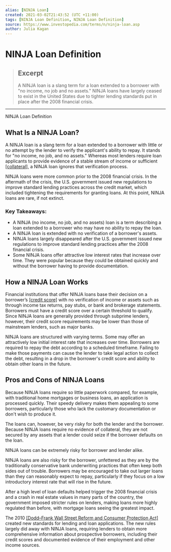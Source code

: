 ```yaml
---
alias: [NINJA Loan]
created: 2021-03-02T21:43:52 (UTC +11:00)
tags: [NINJA Loan Definition, NINJA Loan Definition]
source: https://www.investopedia.com/terms/n/ninja-loan.asp
author: Julia Kagan
---
```


# NINJA Loan Definition

> ## Excerpt
> A NINJA loan is a slang term for a loan extended to a borrower with "no income, no job and no assets." NINJA loans have largely ceased to exist in the United States due to tighter lending standards put in place after the 2008 financial crisis.

---

NINJA Loan Definition
## What Is a NINJA Loan?

A NINJA loan is a slang term for a loan extended to a borrower with little or no attempt by the lender to verify the applicant's ability to repay. It stands for "no income, no job, and no assets." Whereas most lenders require loan applicants to provide evidence of a stable stream of income or sufficient [[collateral]](https://www.investopedia.com/terms/c/collateral.asp), a NINJA loan ignores that verification process.

NINJA loans were more common prior to the 2008 financial crisis. In the aftermath of the crisis, the U.S. government issued new regulations to improve standard lending practices across the credit market, which included tightening the requirements for granting loans. At this point, NINJA loans are rare, if not extinct.

### Key Takeaways:

-   A NINJA (no income, no job, and no assets) loan is a term describing a loan extended to a borrower who may have no ability to repay the loan.
-   A NINJA loan is extended with no verification of a borrower's assets.
-   NINJA loans largely disappeared after the U.S. government issued new regulations to improve standard lending practices after the 2008 financial crisis.
-   Some NINJA loans offer attractive low interest rates that increase over time. They were popular because they could be obtained quickly and without the borrower having to provide documentation.

## How a NINJA Loan Works

Financial institutions that offer NINJA loans base their decision on a borrower’s [[credit score]](https://www.investopedia.com/terms/c/credit_score.asp) with no verification of income or assets such as through income tax returns, pay stubs, or bank and brokerage statements. Borrowers must have a credit score over a certain threshold to qualify. Since NINJA loans are generally provided through subprime lenders, however, their credit score requirements may be lower than those of mainstream lenders, such as major banks.

NINJA loans are structured with varying terms. Some may offer an attractively low initial interest rate that increases over time. Borrowers are required to repay the debt according to a scheduled timeframe. Failing to make those payments can cause the lender to take legal action to collect the debt, resulting in a drop in the borrower's credit score and ability to obtain other loans in the future.

## Pros and Cons of NINJA Loans

Because NINJA loans require so little paperwork compared, for example, with traditional home mortgages or business loans, an application is processed quickly. Their speedy delivery makes them appealing to some borrowers, particularly those who lack the customary documentation or don't wish to produce it.

The loans can, however, be very risky for both the lender and the borrower. Because NINJA loans require no evidence of collateral, they are not secured by any assets that a lender could seize if the borrower defaults on the loan.

NINJA loans can be extremely risky for borrower and lender alike.

NINJA loans are also risky for the borrower, unfettered as they are by the traditionally conservative bank underwriting practices that often keep both sides out of trouble. Borrowers may be encouraged to take out larger loans than they can reasonably expect to repay, particularly if they focus on a low introductory interest rate that will rise in the future.

After a high level of loan defaults helped trigger the 2008 financial crisis and a crash in real estate values in many parts of the country, the government imposed stricter rules on lenders, making loans more highly regulated than before, with mortgage loans seeing the greatest impact.

The 2010 [[Dodd–Frank Wall Street Reform and Consumer Protection Act]](https://www.investopedia.com/terms/d/dodd-frank-financial-regulatory-reform-bill.asp) created new standards for lending and loan applications. The new rules largely did away with NINJA loans, requiring lenders to obtain more comprehensive information about prospective borrowers, including their credit scores and documented evidence of their employment and other income sources.
